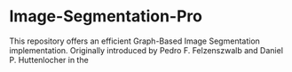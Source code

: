 # Image-Segmentation-Pro

This repository offers an efficient Graph-Based Image Segmentation implementation. Originally introduced by Pedro F. Felzenszwalb and Daniel P. Huttenlocher in the 
